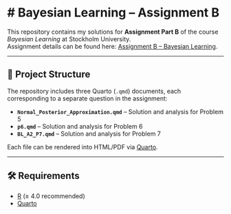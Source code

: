 # # Bayesian Learning – Assignment B

This repository contains my solutions for **Assignment Part B** of the course *Bayesian Learning* at Stockholm University.  
Assignment details can be found here: [Assignment B – Bayesian Learning](https://mattiasvillani.com/BayesLearnCourse/assignment/AssignmentPartB.html).

---

## 📂 Project Structure

The repository includes three Quarto (`.qmd`) documents, each corresponding to a separate question in the assignment:

- **`Normal_Posterior_Approximation.qmd`** – Solution and analysis for Problem 5  
- **`p6.qmd`** – Solution and analysis for Problem 6
- **`BL_A2_P7.qmd`** – Solution and analysis for Problem 7

Each file can be rendered into HTML/PDF via [Quarto](https://quarto.org/).

---

## 🛠️ Requirements

- [R](https://cran.r-project.org/) (≥ 4.0 recommended)  
- [Quarto](https://quarto.org/)  